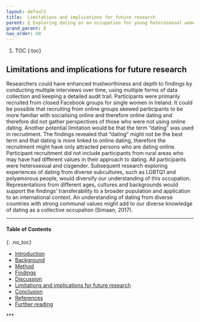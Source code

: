 ```yaml
---
layout: default
title:  Limitations and implications for future research 
parent: § Exploring dating as an occupation for young heterosexual women in Ireland  
grand_parent: E 
nav_order: 60 
---
```

<style>
.dont-break-out {
  /* These are technically the same, but use both */
  overflow-wrap: break-word;
  word-wrap: break-word;

     -ms-word-break: break-all;
  /* This is the dangerous one in WebKit, as it breaks things wherever */
  word-break: break-all;
  /* Instead use this non-standard one: */
  word-break: break-word;
}

.youtube-container {
    position: relative;
    width: 100%;
    height: 0;
    padding-bottom: 56.25%;
}
.youtube-video {
    position: absolute;
    top: 0;
    left: 0;
    width: 100%;
    height: 100%;
}

</style>

<div class="dont-break-out" markdown="1">

1. TOC
{:toc}

## Limitations and implications for future research
Researchers could have enhanced trustworthiness and depth to findings by conducting multiple interviews over time, using multiple forms of data collection and keeping a detailed audit trail. Participants were primarily recruited from closed Facebook groups for single women in Ireland. It could be possible that recruiting from online groups skewed participants to be more familiar with socialising online and therefore online dating and therefore did not gather perspectives of those who were not using online dating. Another potential limitation would be that the term “dating” was used in recruitment. The findings revealed that “dating” might not be the best term and that dating is more linked to online dating, therefore the recruitment might have only attracted persons who are dating online. Participant recruitment did not include participants from rural areas who may have had different values in their approach to dating. All participants were heterosexual and cisgender. Subsequent research exploring experiences of dating from diverse subcultures, such as LGBTQ1 and polyamorous people, would diversify our understanding of this occupation. Representations from different ages, cultures and backgrounds would support the findings’ transferability to a broader population and application to an international context. An understanding of dating from diverse countries with strong communal values might add to our diverse knowledge of dating as a collective occupation (Simaan, 2017).

***

#### Table of Contents
{: .no_toc}

<ul><li> <a href="/docs/E/Exploring-dating-as-an-occupation-for-young-heterosexual-women-in-Ireland-1/">
Introduction</a></li><li> <a href="/docs/E/Exploring-dating-as-an-occupation-for-young-heterosexual-women-in-Ireland-2/">
Background</a></li><li> <a href="/docs/E/Exploring-dating-as-an-occupation-for-young-heterosexual-women-in-Ireland-3/">
Method</a></li><li> <a href="/docs/E/Exploring-dating-as-an-occupation-for-young-heterosexual-women-in-Ireland-4/">
Findings</a></li><li> <a href="/docs/E/Exploring-dating-as-an-occupation-for-young-heterosexual-women-in-Ireland-5/">
Discussion</a></li><li> <a href="/docs/E/Exploring-dating-as-an-occupation-for-young-heterosexual-women-in-Ireland-6/">
Limitations and implications for future research</a></li><li> <a href="/docs/E/Exploring-dating-as-an-occupation-for-young-heterosexual-women-in-Ireland-7/">
Conclusion</a></li><li> <a href="/docs/E/Exploring-dating-as-an-occupation-for-young-heterosexual-women-in-Ireland-8/">
References</a></li><li> <a href="/docs/E/Exploring-dating-as-an-occupation-for-young-heterosexual-women-in-Ireland-9/">
Further reading</a></li></ul>
***

</div>
